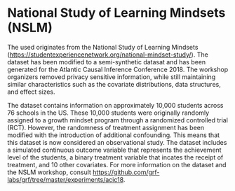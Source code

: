 # National Study of Learning Mindsets (NSLM)

The used originates from the National Study of Learning Mindsets (https://studentexperiencenetwork.org/national-mindset-study/). The dataset has been modified to a semi-synthetic datasat and has been generated for the Atlantic Causal Inference Conference 2018. The workshop organizers removed privacy sensitive information, while still maintaining similar characteristics such as the covariate distributions, data structures, and effect sizes. 

The dataset contains information on approximately 10,000 students across 76 schools in the US. These 10,000 students were originally randomly assigned to a growth mindset program through a randomized controlled trial (RCT). However, the randomness of treatment assignment has been modified with the introduction of additional confounding. This means that this dataset is now considered an observational study. The dataset includes a simulated continuous outcome variable that represents the achievement level of the students, a binary treatment variable that incates the receipt of treatment, and 10 other covariates. For more information on the dataset and the NSLM workshop, consult https://github.com/grf-labs/grf/tree/master/experiments/acic18. 

